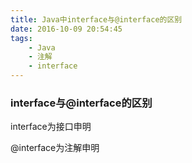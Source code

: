```yaml
---
title: Java中interface与@interface的区别
date: 2016-10-09 20:54:45
tags:
	- Java
	- 注解
	- interface
---
```


### interface与@interface的区别

interface为接口申明

@interface为注解申明